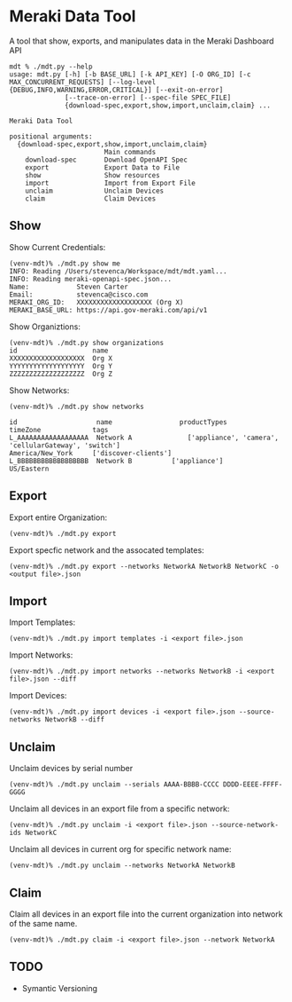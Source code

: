 # Meraki Data Tool

A tool that show, exports, and manipulates data in the Meraki Dashboard API
```
mdt % ./mdt.py --help
usage: mdt.py [-h] [-b BASE_URL] [-k API_KEY] [-O ORG_ID] [-c MAX_CONCURRENT_REQUESTS] [--log-level {DEBUG,INFO,WARNING,ERROR,CRITICAL}] [--exit-on-error]
              [--trace-on-error] [--spec-file SPEC_FILE]
              {download-spec,export,show,import,unclaim,claim} ...

Meraki Data Tool

positional arguments:
  {download-spec,export,show,import,unclaim,claim}
                        Main commands
    download-spec       Download OpenAPI Spec
    export              Export Data to File
    show                Show resources
    import              Import from Export File
    unclaim             Unclaim Devices
    claim               Claim Devices
```

## Show

Show Current Credentials:
```
(venv-mdt)% ./mdt.py show me
INFO: Reading /Users/stevenca/Workspace/mdt/mdt.yaml...
INFO: Reading meraki-openapi-spec.json...
Name:            Steven Carter
Email:           stevenca@cisco.com
MERAKI_ORG_ID:   XXXXXXXXXXXXXXXXXXX (Org X)
MERAKI_BASE_URL: https://api.gov-meraki.com/api/v1
```

Show Organiztions:
```
(venv-mdt)% ./mdt.py show organizations
id                   name                             
XXXXXXXXXXXXXXXXXXX  Org X
YYYYYYYYYYYYYYYYYYY  Org Y      
ZZZZZZZZZZZZZZZZZZZ  Org Z                       
```

Show Networks:
```
(venv-mdt)% ./mdt.py show networks       

id                    name                 productTypes                                                                                      timeZone             tags                                                 
L_AAAAAAAAAAAAAAAAAA  Network A              ['appliance', 'camera', 'cellularGateway', 'switch']                                              America/New_York     ['discover-clients']                                 
L_BBBBBBBBBBBBBBBBBB  Network B          ['appliance']                                                                                     US/Eastern  
```


## Export

Export entire Organization:
```
(venv-mdt)% ./mdt.py export
```

Export specfic network and the assocated templates:
```
(venv-mdt)% ./mdt.py export --networks NetworkA NetworkB NetworkC -o <output file>.json
```

## Import

Import Templates:
```
(venv-mdt)% ./mdt.py import templates -i <export file>.json
```

Import Networks:
```
(venv-mdt)% ./mdt.py import networks --networks NetworkB -i <export file>.json --diff
```

Import Devices:
```
(venv-mdt)% ./mdt.py import devices -i <export file>.json --source-networks NetworkB --diff
```

## Unclaim

Unclaim devices by serial number
```
(venv-mdt)% ./mdt.py unclaim --serials AAAA-BBBB-CCCC DDDD-EEEE-FFFF-GGGG
```

Unclaim all devices in an export file from a specific network:
```
(venv-mdt)% ./mdt.py unclaim -i <export file>.json --source-network-ids NetworkC
```

Unclaim all devices in current org for specific network name:
```
(venv-mdt)% ./mdt.py unclaim --networks NetworkA NetworkB
```

## Claim

Claim all devices in an export file into
the current organization into network of the same name.
```
(venv-mdt)% ./mdt.py claim -i <export file>.json --network NetworkA
```

## TODO
- Symantic Versioning

